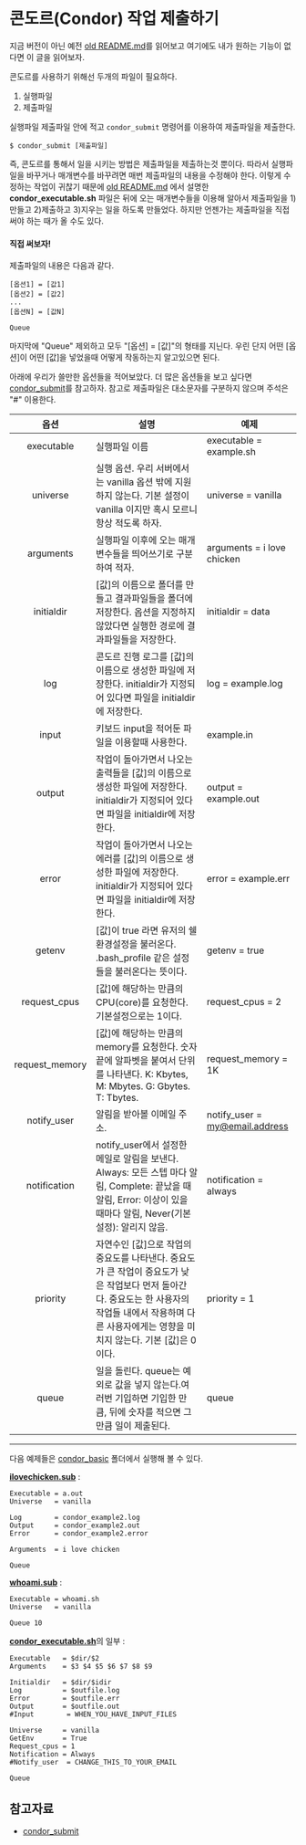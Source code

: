 # 콘도르(Condor) 작업 제출하기

지금 버전이 아닌 예전 [old README.md](https://github.com/KUNPL/condor/blob/325b3de62b9df8d3db4597eeefb53c92d678c85f/README.md)를 읽어보고 여기에도 내가 원하는 기능이 없다면 이 글을 읽어보자.

콘도르를 사용하기 위해선 두개의 파일이 필요하다.

1. 실행파일
1. 제출파일

실행파일 제출파일 안에 적고 `condor_submit` 명령어를 이용하여 제출파일을 제출한다.

    $ condor_submit [제출파일]
  
즉, 콘도르를 통해서 일을 시키는 방법은 제출파일을 제출하는것 뿐이다. 따라서 실행파일을 바꾸거나 매개변수를 바꾸려면 매번 제출파일의 내용을 수정해야 한다. 이렇게 수정하는 작업이 귀찮기 때문에 [old README.md](https://github.com/KUNPL/condor/blob/325b3de62b9df8d3db4597eeefb53c92d678c85f/README.md) 에서 설명한 **condor_executable.sh** 파일은 뒤에 오는 매개변수들을 이용해 알아서 제출파일을 1)만들고 2)제출하고 3)지우는 일을 하도록 만들었다. 하지만 언젠가는 제출파일을 직접 써야 하는 때가 올 수도 있다.

#### 직접 써보자!

제출파일의 내용은 다음과 같다.

    [옵션1] = [값1]
    [옵션2] = [값2]
    ...
    [옵션N] = [값N]
    
    Queue

마지막에 "Queue" 제외하고 모두 "[옵션] = [값]"의 형태를 지닌다. 우린 단지 어떤 [옵션]이 어떤 [값]을 넣었을때 어떻게 작동하는지 알고있으면 된다. 

아래에 우리가 쓸만한 옵션들을 적어보았다. 더 많은 옵션들을 보고 싶다면  [condor_submit](http://research.cs.wisc.edu/htcondor/manual/v8.0/condor_submit.html)를 참고하자.
참고로 제출파일은 대소문자를 구분하지 않으며 주석은 "#" 이용한다.

|옵션|설명|예제|
|:--:|----|----|
|executable|실행파일 이름|executable = example.sh|
|universe|실행 옵션. 우리 서버에서는 vanilla 옵션 밖에 지원하지 않는다. 기본 설정이 vanilla 이지만 혹시 모르니 항상 적도록 하자.|universe = vanilla|
|arguments|실행파일 이후에 오는 매개변수들을 띄어쓰기로 구분하여 적자.|arguments = i love chicken|
|initialdir|[값]의 이름으로 폴더를 만들고 결과파일들을 폴더에 저장한다. 옵션을 지정하지 않았다면 실행한 경로에 결과파일들을 저장한다.| initialdir = data |
|log|콘도르 진행 로그를 [값]의 이름으로 생성한 파일에 저장한다. initialdir가 지정되어 있다면 파일을 initialdir에 저장한다.|log = example.log|
|input|키보드 input을 적어둔 파일을 이용할때 사용한다.|example.in| 
|output|작업이 돌아가면서 나오는 출력들을 [값]의 이름으로 생성한 파일에 저장한다. initialdir가 지정되어 있다면 파일을 initialdir에 저장한다.|output = example.out|
|error|작업이 돌아가면서 나오는 에러를 [값]의 이름으로 생성한 파일에 저장한다. initialdir가 지정되어 있다면 파일을 initialdir에 저장한다.|error = example.err|
|getenv|[값]이 true 라면 유저의 쉘 환경설정을 불러온다. .bash_profile 같은 설정들을 불러온다는 뜻이다.|getenv = true|
|request_cpus|[값]에 해당하는 만큼의 CPU(core)를 요청한다. 기본설정으로는 1이다.|request_cpus = 2|
|request_memory|[값]에 해당하는 만큼의 memory를 요청한다. 숫자 끝에 알파벳을 붙여서 단위를 나타낸다. K: Kbytes, M: Mbytes. G: Gbytes. T: Tbytes.|request_memory = 1K|
|notify_user|알림을 받아볼 이메일 주소.|notify_user = my@email.address|
|notification|notify_user에서 설정한 메일로 알림을 보낸다. Always: 모든 스텝 마다 알림, Complete: 끝났을 때 알림, Error: 이상이 있을 때마다 알림, Never(기본설정): 알리지 않음.|notification = always|
|priority|자연수인 [값]으로 작업의 중요도를 나타낸다. 중요도가 큰 작업이 중요도가 낮은 작업보다 먼저 돌아간다. 중요도는 한 사용자의 작업들 내에서 작용하며 다른 사용자에게는 영향을 미치지 않는다. 기본 [값]은 0이다.|priority = 1|
|queue|일을 돌린다. queue는 예외로 값을 넣지 않는다.여러번 기입하면 기입한 만큼, 뒤에 숫자를 적으면 그만큼 일이 제출된다. |queue|

***

다음 예제들은 [condor_basic](https://github.com/KUNPL/condor/tree/master/condor_basic) 폴더에서 실행해 볼 수 있다.

[**ilovechicken.sub**](https://github.com/KUNPL/condor/blob/master/condor_basic/ilovechicken.sub) :

    Executable = a.out
    Universe   = vanilla

    Log        = condor_example2.log
    Output     = condor_example2.out
    Error      = condor_example2.error

    Arguments  = i love chicken

    Queue

[**whoami.sub**](https://github.com/KUNPL/condor/blob/master/condor_basic/whoami.sub) :

    Executable = whoami.sh
    Universe   = vanilla

    Queue 10

[**condor_executable.sh**](https://github.com/KUNPL/condor/blob/master/run_executable/condor_executable.sh)의 일부 :

    Executable   = $dir/$2
    Arguments    = $3 $4 $5 $6 $7 $8 $9

    Initialdir   = $dir/$idir
    Log          = $outfile.log
    Error        = $outfile.err
    Output       = $outfile.out
    #Input        = WHEN_YOU_HAVE_INPUT_FILES

    Universe     = vanilla
    GetEnv       = True
    Request_cpus = 1
    Notification = Always
    #Notify_user  = CHANGE_THIS_TO_YOUR_EMAIL

    Queue

## 참고자료
+ [condor_submit](http://research.cs.wisc.edu/htcondor/manual/v8.0/condor_submit.html)
